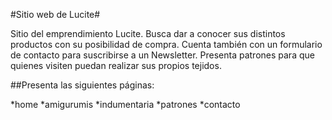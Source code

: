 #Sitio web de Lucite#

Sitio del emprendimiento Lucite. Busca dar a conocer sus distintos productos con su posibilidad de compra.
Cuenta también con un formulario de contacto para suscribirse a un Newsletter.
Presenta patrones para que quienes visiten puedan realizar sus propios tejidos.

##Presenta las siguientes páginas:

*home
*amigurumis
*indumentaria
*patrones
*contacto

